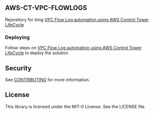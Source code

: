 
## AWS-CT-VPC-FLOWLOGS

Repository for blog [VPC Flow Log automation using AWS Control Tower LifeCycle](https://aws.amazon.com/blogs/mt/vpc-flow-log-with-aws-control-tower-lifecycle/)

### Deploying
Follow steps on [VPC Flow Log automation using AWS Control Tower LifeCycle](https://aws.amazon.com/blogs/mt/vpc-flow-log-with-aws-control-tower-lifecycle/) to deploy the solution

## Security

See [CONTRIBUTING](CONTRIBUTING.md#security-issue-notifications) for more information.

## License

This library is licensed under the MIT-0 License. See the LICENSE file.